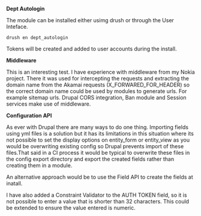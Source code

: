 **Dept Autologin**

The module can be installed either usimg drush or through the User Inteface.

`drush en dept_autologin`

Tokens will be created and added to user accounts during the install.

**Middleware**

This is an interesting test. I have experience with middleware from my Nokia project. There it was used
for intercepting the requests and extracting the domain name from the Akamai requests (X_FORWARED_FOR_HEADER)
so the correct domain name could be used by modules to generate urls. For example sitemap urls. Drupal CORS
integration, Ban module and Session services make use of middleware.

**Configuration API**

As ever with Drupal there are many ways to do one thing. Importing fields using yml files is a solution but
it has its limitations in this situation where its not possible to set the display options on entity_form or
entity_view as you would be overwriting existing config so Drupal prevents import of these files.That said
in a CI process it would be typical to overwrite these files in the config export directory and export the
created fields rather than creating them in a module.

An alternative approach would be to use the Field API to create the fields at inatall.

I have also added a Constraint Validator to the AUTH TOKEN field, so it is not possible to enter a value that is
shorter than 32 characters. This could be extended to ensure the value entered is numeric.








